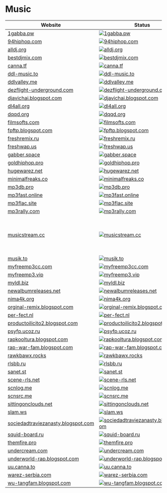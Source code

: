 # Music

|Website|Status|Remark|
|-|-|-|
|[1gabba.pw](https://1gabba.pw/)|[![1gabba.pw](https://img.shields.io/website?down_color=red&down_message=offline&up_color=green&up_message=online&url=https%3A%2F%2F1gabba.pw)](https://1gabba.pw/)|-|
|[94hiphop.com](http://94hiphop.com/)|[![94hiphop.com](https://img.shields.io/website?down_color=red&down_message=offline&up_color=green&up_message=online&url=http%3A%2F%2F94hiphop.com)](http://94hiphop.com/)|-|
|[alldj.org](https://alldj.org/)|[![alldj.org](https://img.shields.io/website?down_color=red&down_message=offline&up_color=green&up_message=online&url=https%3A%2F%2Falldj.org)](https://alldj.org/)|-|
|[bestdjmix.com](https://bestdjmix.com/)|[![bestdjmix.com](https://img.shields.io/website?down_color=red&down_message=offline&up_color=green&up_message=online&url=https%3A%2F%2Fbestdjmix.com)](https://bestdjmix.com/)|-|
|[canna.tf](https://canna.tf/)|[![canna.tf](https://img.shields.io/website?down_color=red&down_message=offline&up_color=green&up_message=online&url=https%3A%2F%2Fcanna.tf)](https://canna.tf/)|-|
|[ddl-music.to](https://ddl-music.to/)|[![ddl-music.to](https://img.shields.io/website?down_color=red&down_message=offline&up_color=green&up_message=online&url=https%3A%2F%2Fddl-music.to)](https://ddl-music.to/)|-|
|[ddlvalley.me](https://ddlvalley.me/)|[![ddlvalley.me](https://img.shields.io/website?down_color=red&down_message=offline&up_color=green&up_message=online&url=https%3A%2F%2Fddlvalley.me)](https://ddlvalley.me/)|-|
|[dezflight-underground.com](http://dezflight-underground.com/)|[![dezflight-underground.com](https://img.shields.io/website?down_color=red&down_message=offline&up_color=green&up_message=online&url=http%3A%2F%2Fdezflight-underground.com)](http://dezflight-underground.com/)|-|
|[djavichai.blogspot.com](https://djavichai.blogspot.com/)|[![djavichai.blogspot.com](https://img.shields.io/website?down_color=red&down_message=offline&up_color=green&up_message=online&url=https%3A%2F%2Fdjavichai.blogspot.com)](https://djavichai.blogspot.com/)|-|
|[dl4all.org](https://dl4all.org/)|[![dl4all.org](https://img.shields.io/website?down_color=red&down_message=offline&up_color=green&up_message=online&url=https%3A%2F%2Fdl4all.org)](https://dl4all.org/)|-|
|[dqqd.org](https://dqqd.org/)|[![dqqd.org](https://img.shields.io/website?down_color=red&down_message=offline&up_color=green&up_message=online&url=https%3A%2F%2Fdqqd.org)](https://dqqd.org/)|-|
|[filmsofts.com](https://filmsofts.com/)|[![filmsofts.com](https://img.shields.io/website?down_color=red&down_message=offline&up_color=green&up_message=online&url=https%3A%2F%2Ffilmsofts.com)](https://filmsofts.com/)|-|
|[fpftp.blogspot.com](https://fpftp.blogspot.com/)|[![fpftp.blogspot.com](https://img.shields.io/website?down_color=red&down_message=offline&up_color=green&up_message=online&url=https%3A%2F%2Ffpftp.blogspot.com)](https://fpftp.blogspot.com/)|-|
|[freshremix.ru](https://freshremix.ru/)|[![freshremix.ru](https://img.shields.io/website?down_color=red&down_message=offline&up_color=green&up_message=online&url=https%3A%2F%2Ffreshremix.ru)](https://freshremix.ru/)|-|
|[freshwap.us](https://freshwap.us/)|[![freshwap.us](https://img.shields.io/website?down_color=red&down_message=offline&up_color=green&up_message=online&url=https%3A%2F%2Ffreshwap.us)](https://freshwap.us/)|-|
|[gabber.space](https://gabber.space/)|[![gabber.space](https://img.shields.io/website?down_color=red&down_message=offline&up_color=green&up_message=online&url=https%3A%2F%2Fgabber.space)](https://gabber.space/)|-|
|[goldhiphop.pro](https://goldhiphop.pro/)|[![goldhiphop.pro](https://img.shields.io/website?down_color=red&down_message=offline&up_color=green&up_message=online&url=https%3A%2F%2Fgoldhiphop.pro)](https://goldhiphop.pro/)|-|
|[hugewarez.net](https://hugewarez.net/)|[![hugewarez.net](https://img.shields.io/website?down_color=red&down_message=offline&up_color=green&up_message=online&url=https%3A%2F%2Fhugewarez.net)](https://hugewarez.net/)|-|
|[minimalfreaks.co](https://minimalfreaks.co/)|[![minimalfreaks.co](https://img.shields.io/website?down_color=red&down_message=offline&up_color=green&up_message=online&url=https%3A%2F%2Fminimalfreaks.co)](https://minimalfreaks.co/)|-|
|[mp3db.pro](https://mp3db.pro/)|[![mp3db.pro](https://img.shields.io/website?down_color=red&down_message=offline&up_color=green&up_message=online&url=https%3A%2F%2Fmp3db.pro)](https://mp3db.pro/)|-|
|[mp3fast.online](https://mp3fast.online/)|[![mp3fast.online](https://img.shields.io/website?down_color=red&down_message=offline&up_color=green&up_message=online&url=https%3A%2F%2Fmp3fast.online)](https://mp3fast.online/)|-|
|[mp3flac.site](https://mp3flac.site/)|[![mp3flac.site](https://img.shields.io/website?down_color=red&down_message=offline&up_color=green&up_message=online&url=https%3A%2F%2Fmp3flac.site)](https://mp3flac.site/)|-|
|[mp3rally.com](https://mp3rally.com/)|[![mp3rally.com](https://img.shields.io/website?down_color=red&down_message=offline&up_color=green&up_message=online&url=https%3A%2F%2Fmp3rally.com)](https://mp3rally.com/)|-|
|[musicstream.cc](https://musicstream.cc/)|[![musicstream.cc](https://img.shields.io/website?down_color=red&down_message=offline&up_color=green&up_message=online&url=https%3A%2F%2Fmusicstream.cc)](https://musicstream.cc/)|⚠️ Seems to be offline. Reasons are unknown.|
|[musik.to](https://musik.to/)|[![musik.to](https://img.shields.io/website?down_color=red&down_message=offline&up_color=green&up_message=online&url=https%3A%2F%2Fmusik.to)](https://musik.to/)|-|
|[myfreemp3cc.com](https://myfreemp3cc.com/)|[![myfreemp3cc.com](https://img.shields.io/website?down_color=red&down_message=offline&up_color=green&up_message=online&url=https%3A%2F%2Fmyfreemp3cc.com)](https://myfreemp3cc.com/)|-|
|[myfreemp3.vip](https://myfreemp3.vip/)|[![myfreemp3.vip](https://img.shields.io/website?down_color=red&down_message=offline&up_color=green&up_message=online&url=https%3A%2F%2Fmyfreemp3.vip)](https://myfreemp3.vip/)|-|
|[myldl.biz](https://myldl.biz/)|[![myldl.biz](https://img.shields.io/website?down_color=red&down_message=offline&up_color=green&up_message=online&url=https%3A%2F%2Fmyldl.biz)](https://myldl.biz/)|-|
|[newalbumreleases.net](https://newalbumreleases.net/)|[![newalbumreleases.net](https://img.shields.io/website?down_color=red&down_message=offline&up_color=green&up_message=online&url=https%3A%2F%2Fnewalbumreleases.net)](https://newalbumreleases.net/)|-|
|[nima4k.org](https://nima4k.org/)|[![nima4k.org](https://img.shields.io/website?down_color=red&down_message=offline&up_color=green&up_message=online&url=https%3A%2F%2Fnima4k.org)](https://nima4k.org/)|-|
|[orginal-remix.blogspot.com](https://orginal-remix.blogspot.com/)|[![orginal-remix.blogspot.com](https://img.shields.io/website?down_color=red&down_message=offline&up_color=green&up_message=online&url=https%3A%2F%2Forginal-remix.blogspot.com)](https://orginal-remix.blogspot.com/)|-|
|[per-fect.nl](https://per-fect.nl/)|[![per-fect.nl](https://img.shields.io/website?down_color=red&down_message=offline&up_color=green&up_message=online&url=https%3A%2F%2Fper-fect.nl)](https://per-fect.nl/)|-|
|[productoilicito2.blogspot.com](https://productoilicito2.blogspot.com/)|[![productoilicito2.blogspot.com](https://img.shields.io/website?down_color=red&down_message=offline&up_color=green&up_message=online&url=https%3A%2F%2Fproductoilicito2.blogspot.com)](https://productoilicito2.blogspot.com/)|-|
|[psyfp.ucoz.ru](https://psyfp.ucoz.ru/)|[![psyfp.ucoz.ru](https://img.shields.io/website?down_color=red&down_message=offline&up_color=green&up_message=online&url=https%3A%2F%2Fpsyfp.ucoz.ru)](https://psyfp.ucoz.ru/)|-|
|[rapkooltura.blogspot.com](https://rapkooltura.blogspot.com/)|[![rapkooltura.blogspot.com](https://img.shields.io/website?down_color=red&down_message=offline&up_color=green&up_message=online&url=https%3A%2F%2Frapkooltura.blogspot.com)](https://rapkooltura.blogspot.com/)|-|
|[rap-war-fam.blogspot.com](https://rap-war-fam.blogspot.com/)|[![rap-war-fam.blogspot.com](https://img.shields.io/website?down_color=red&down_message=offline&up_color=green&up_message=online&url=https%3A%2F%2Frap-war-fam.blogspot.com)](https://rap-war-fam.blogspot.com/)|-|
|[rawkbawx.rocks](https://rawkbawx.rocks/)|[![rawkbawx.rocks](https://img.shields.io/website?down_color=red&down_message=offline&up_color=green&up_message=online&url=https%3A%2F%2Frawkbawx.rocks)](https://rawkbawx.rocks/)|-|
|[rlsbb.ru](https://rlsbb.ru/)|[![rlsbb.ru](https://img.shields.io/website?down_color=red&down_message=offline&up_color=green&up_message=online&url=https%3A%2F%2Frlsbb.ru)](https://rlsbb.ru/)|-|
|[sanet.st](https://sanet.st/)|[![sanet.st](https://img.shields.io/website?down_color=red&down_message=offline&up_color=green&up_message=online&url=https%3A%2F%2Fsanet.st)](https://sanet.st/)|-|
|[scene-rls.net](https://scene-rls.net/)|[![scene-rls.net](https://img.shields.io/website?down_color=red&down_message=offline&up_color=green&up_message=online&url=https%3A%2F%2Fscene-rls.net)](https://scene-rls.net/)|-|
|[scnlog.me](https://scnlog.me/)|[![scnlog.me](https://img.shields.io/website?down_color=red&down_message=offline&up_color=green&up_message=online&url=https%3A%2F%2Fscnlog.me)](https://scnlog.me/)|-|
|[scnsrc.me](https://scnsrc.me/)|[![scnsrc.me](https://img.shields.io/website?down_color=red&down_message=offline&up_color=green&up_message=online&url=https%3A%2F%2Fscnsrc.me)](https://scnsrc.me/)|-|
|[sittingonclouds.net](https://sittingonclouds.net/)|[![sittingonclouds.net](https://img.shields.io/website?down_color=red&down_message=offline&up_color=green&up_message=online&url=https%3A%2F%2Fsittingonclouds.net)](https://sittingonclouds.net/)|-|
|[slam.ws](https://slam.ws/)|[![slam.ws](https://img.shields.io/website?down_color=red&down_message=offline&up_color=green&up_message=online&url=https%3A%2F%2Fslam.ws)](https://slam.ws/)|-|
|[sociedadtraviezanasty.blogspot.com](https://sociedadtraviezanasty.blogspot.com/)|[![sociedadtraviezanasty.blogspot.com](https://img.shields.io/website?down_color=red&down_message=offline&up_color=green&up_message=online&url=https%3A%2F%2Fsociedadtraviezanasty.blogspot.com)](https://sociedadtraviezanasty.blogspot.com/)|-|
|[squid-board.ru](https://squid-board.ru/)|[![squid-board.ru](https://img.shields.io/website?down_color=red&down_message=offline&up_color=green&up_message=online&url=https%3A%2F%2Fsquid-board.ru)](https://squid-board.ru/)|-|
|[themfire.pro](https://themfire.pro/)|[![themfire.pro](https://img.shields.io/website?down_color=red&down_message=offline&up_color=green&up_message=online&url=https%3A%2F%2Fthemfire.pro)](https://themfire.pro/)|-|
|[undercream.com](https://undercream.com/)|[![undercream.com](https://img.shields.io/website?down_color=red&down_message=offline&up_color=green&up_message=online&url=https%3A%2F%2Fundercream.com)](https://undercream.com/)|-|
|[underworld-rap.blogspot.com](https://underworld-rap.blogspot.com/)|[![underworld-rap.blogspot.com](https://img.shields.io/website?down_color=red&down_message=offline&up_color=green&up_message=online&url=https%3A%2F%2Funderworld-rap.blogspot.com)](https://underworld-rap.blogspot.com/)|-|
|[uu.canna.to](https://uu.canna.to/)|[![uu.canna.to](https://img.shields.io/website?down_color=red&down_message=offline&up_color=green&up_message=online&url=https%3A%2F%2Fuu.canna.to)](https://uu.canna.to/)|-|
|[warez-serbia.com](https://warez-serbia.com/)|[![warez-serbia.com](https://img.shields.io/website?down_color=red&down_message=offline&up_color=green&up_message=online&url=https%3A%2F%2Fwarez-serbia.com)](https://warez-serbia.com/)|-|
|[wu-tangfam.blogspot.com](https://wu-tangfam.blogspot.com/)|[![wu-tangfam.blogspot.com](https://img.shields.io/website?down_color=red&down_message=offline&up_color=green&up_message=online&url=https%3A%2F%2Fwu-tangfam.blogspot.com)](https://wu-tangfam.blogspot.com/)|-|